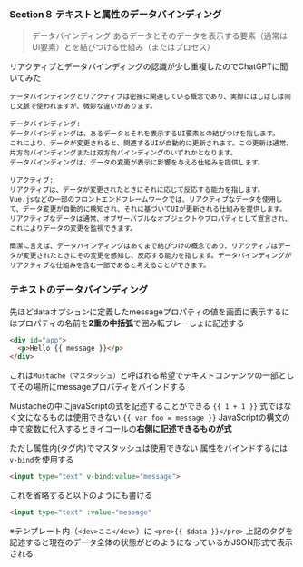 ### Section８ テキストと属性のデータバインディング
>データバインディング
あるデータとそのデータを表示する要素（通常はUI要素）とを結びつける仕組み（またはプロセス）

リアクティブとデータバインディングの認識が少し重複したのでChatGPTに聞いてみた
```
データバインディングとリアクティブは密接に関連している概念であり、実際にはしばしば同じ文脈で使われますが、微妙な違いがあります。

データバインディング:
データバインディングは、あるデータとそれを表示するUI要素との結びつけを指します。
これにより、データが変更されると、関連するUIが自動的に更新されます。この更新は通常、片方向バインディングまたは双方向バインディングのいずれかとなります。
データバインディングは、データの変更が表示に影響を与える仕組みを提供します。

リアクティブ:
リアクティブは、データが変更されたときにそれに応じて反応する能力を指します。
Vue.jsなどの一部のフロントエンドフレームワークでは、リアクティブなデータを使用して、データ変更が自動的に検知され、それに基づいてUIが更新される仕組みを提供します。
リアクティブなデータは通常、オブザーバブルなオブジェクトやプロパティとして宣言され、これによりデータの変更を監視できます。

簡潔に言えば、データバインディングはあくまで結びつけの概念であり、リアクティブはデータが変更されたときにその変更を感知し、反応する能力を指します。データバインディングがリアクティブな仕組みを含む一部であると考えることができます。
```

### テキストのデータバインディング
先ほどdataオプションに定義したmessageプロパティの値を画面に表示するにはプロパティの名前を**2重の中括弧**で囲み転プレーしょに記述する
```html
<div id="app">
  <p>Hello {{ message }}</p>
</div>
```
これは`Mustache（マスタッシュ）`と呼ばれる希望でテキストコンテンツの一部としてその場所にmessageプロパティをバインドする

Mustacheの中にjavaScriptの式を記述することができる
`{{ 1 + 1 }}`
式ではなく文になるものは使用できない
`{{ var foo = message }}`
JavaScriptの構文の中で変数に代入するときイコールの**右側に記述できるものが式**

ただし属性内(<dev>タグ内)でマスタッシュは使用できない
属性をバインドするには`v-bind`を使用する
```html
<input type="text" v-bind:value="message">
```
これを省略すると以下のようにも書ける
```html
<input type="text" :value="message"
```

※テンプレート内（`<dev>ここ</dev>`）に
`<pre>{{ $data }}</pre>`
上記のタグを記述すると現在のデータ全体の状態がどのようになっているかJSON形式で表示される
